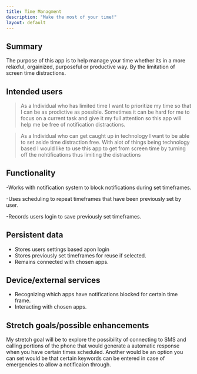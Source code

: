```yaml
---
title: Time Managment
description: "Make the most of your time!"
layout: default
---
```


## Summary

The purpose of this app is to help manage your time whether its in a more relaxful, orgainized, purposeful or productive way. By the limitation of screen time distractions.

## Intended users



> As a Individual who has limited time I want to prioritize my time so that I can be as prodictive as possible.
Sometimes it can be hard for me to focus on a current task and give it my full attention so this app will help me be free of notification distractions.


> As a Individual who can get caught up in technology I want to be able to set aside time distraction free.
With alot of things being technology based I would like to use this app to get from screen time by turning off the nohtifications thus limiting the distractions


## Functionality

-Works with notification system to block notifications during set timeframes.

-Uses scheduling to repeat timeframes that have been previously set by user.

-Records users login to save previously set timeframes.
## Persistent data

- Stores users settings based apon login
- Stores previously set timeframes for reuse if selected.
- Remains connected with chosen apps.
    
## Device/external services

- Recognizing which apps have notifications blocked for certain time frame.
- Interacting with chosen apps.

## Stretch goals/possible enhancements 

My stretch goal will be to explore the possibility of connecting to SMS and calling portions of the phone that would generate a automatic response when you have certain times scheduled. Another would be an option you can set would be that certain keywords can be entered in case of emergencies to allow a notificaion through.